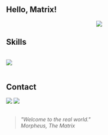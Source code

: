 ## Hello, Matrix!

<p align="center">
  <img src="https://github-readme-stats.vercel.app/api?username=devitruvius&show_icons=true&theme=gotham" />
</p>

## Skills
    
<div style="display: inline_block"><br>
  <img align="center" src="https://skillicons.dev/icons?i=py,flask,godot">
</div>
 
<br>
 
## Contact
 
<div> 
  <a href = "mailto:dev.vitruvius@gmail.com"><img src="https://img.shields.io/badge/-Gmail-%23333?style=for-the-badge&logo=gmail&logoColor=white" target="_blank"></a>
  <a href="https://www.linkedin.com/in/devitruvius" target="_blank"><img src="https://img.shields.io/badge/-LinkedIn-%230077B5?style=for-the-badge&logo=linkedin&logoColor=white" target="_blank"></a>
</div>
<br>

> *"Welcome to the real world."*<br>
> *Morpheus, The Matrix*

